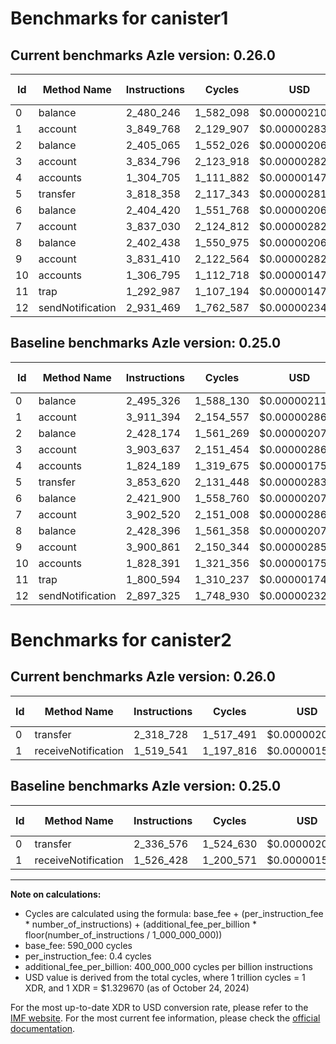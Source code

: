 # Benchmarks for canister1

## Current benchmarks Azle version: 0.26.0

| Id  | Method Name      | Instructions | Cycles    | USD           | USD/Million Calls | Change                              |
| --- | ---------------- | ------------ | --------- | ------------- | ----------------- | ----------------------------------- |
| 0   | balance          | 2_480_246    | 1_582_098 | $0.0000021037 | $2.10             | <font color="green">-15_080</font>  |
| 1   | account          | 3_849_768    | 2_129_907 | $0.0000028321 | $2.83             | <font color="green">-61_626</font>  |
| 2   | balance          | 2_405_065    | 1_552_026 | $0.0000020637 | $2.06             | <font color="green">-23_109</font>  |
| 3   | account          | 3_834_796    | 2_123_918 | $0.0000028241 | $2.82             | <font color="green">-68_841</font>  |
| 4   | accounts         | 1_304_705    | 1_111_882 | $0.0000014784 | $1.47             | <font color="green">-519_484</font> |
| 5   | transfer         | 3_818_358    | 2_117_343 | $0.0000028154 | $2.81             | <font color="green">-35_262</font>  |
| 6   | balance          | 2_404_420    | 1_551_768 | $0.0000020633 | $2.06             | <font color="green">-17_480</font>  |
| 7   | account          | 3_837_030    | 2_124_812 | $0.0000028253 | $2.82             | <font color="green">-65_490</font>  |
| 8   | balance          | 2_402_438    | 1_550_975 | $0.0000020623 | $2.06             | <font color="green">-25_958</font>  |
| 9   | account          | 3_831_410    | 2_122_564 | $0.0000028223 | $2.82             | <font color="green">-69_451</font>  |
| 10  | accounts         | 1_306_795    | 1_112_718 | $0.0000014795 | $1.47             | <font color="green">-521_596</font> |
| 11  | trap             | 1_292_987    | 1_107_194 | $0.0000014722 | $1.47             | <font color="green">-507_607</font> |
| 12  | sendNotification | 2_931_469    | 1_762_587 | $0.0000023437 | $2.34             | <font color="red">+34_144</font>    |

## Baseline benchmarks Azle version: 0.25.0

| Id  | Method Name      | Instructions | Cycles    | USD           | USD/Million Calls |
| --- | ---------------- | ------------ | --------- | ------------- | ----------------- |
| 0   | balance          | 2_495_326    | 1_588_130 | $0.0000021117 | $2.11             |
| 1   | account          | 3_911_394    | 2_154_557 | $0.0000028648 | $2.86             |
| 2   | balance          | 2_428_174    | 1_561_269 | $0.0000020760 | $2.07             |
| 3   | account          | 3_903_637    | 2_151_454 | $0.0000028607 | $2.86             |
| 4   | accounts         | 1_824_189    | 1_319_675 | $0.0000017547 | $1.75             |
| 5   | transfer         | 3_853_620    | 2_131_448 | $0.0000028341 | $2.83             |
| 6   | balance          | 2_421_900    | 1_558_760 | $0.0000020726 | $2.07             |
| 7   | account          | 3_902_520    | 2_151_008 | $0.0000028601 | $2.86             |
| 8   | balance          | 2_428_396    | 1_561_358 | $0.0000020761 | $2.07             |
| 9   | account          | 3_900_861    | 2_150_344 | $0.0000028592 | $2.85             |
| 10  | accounts         | 1_828_391    | 1_321_356 | $0.0000017570 | $1.75             |
| 11  | trap             | 1_800_594    | 1_310_237 | $0.0000017422 | $1.74             |
| 12  | sendNotification | 2_897_325    | 1_748_930 | $0.0000023255 | $2.32             |

# Benchmarks for canister2

## Current benchmarks Azle version: 0.26.0

| Id  | Method Name         | Instructions | Cycles    | USD           | USD/Million Calls | Change                             |
| --- | ------------------- | ------------ | --------- | ------------- | ----------------- | ---------------------------------- |
| 0   | transfer            | 2_318_728    | 1_517_491 | $0.0000020178 | $2.01             | <font color="green">-17_848</font> |
| 1   | receiveNotification | 1_519_541    | 1_197_816 | $0.0000015927 | $1.59             | <font color="green">-6_887</font>  |

## Baseline benchmarks Azle version: 0.25.0

| Id  | Method Name         | Instructions | Cycles    | USD           | USD/Million Calls |
| --- | ------------------- | ------------ | --------- | ------------- | ----------------- |
| 0   | transfer            | 2_336_576    | 1_524_630 | $0.0000020273 | $2.02             |
| 1   | receiveNotification | 1_526_428    | 1_200_571 | $0.0000015964 | $1.59             |

---

**Note on calculations:**

- Cycles are calculated using the formula: base_fee + (per_instruction_fee \* number_of_instructions) + (additional_fee_per_billion \* floor(number_of_instructions / 1_000_000_000))
- base_fee: 590_000 cycles
- per_instruction_fee: 0.4 cycles
- additional_fee_per_billion: 400_000_000 cycles per billion instructions
- USD value is derived from the total cycles, where 1 trillion cycles = 1 XDR, and 1 XDR = $1.329670 (as of October 24, 2024)

For the most up-to-date XDR to USD conversion rate, please refer to the [IMF website](https://www.imf.org/external/np/fin/data/rms_sdrv.aspx).
For the most current fee information, please check the [official documentation](https://internetcomputer.org/docs/current/developer-docs/gas-cost#execution).
